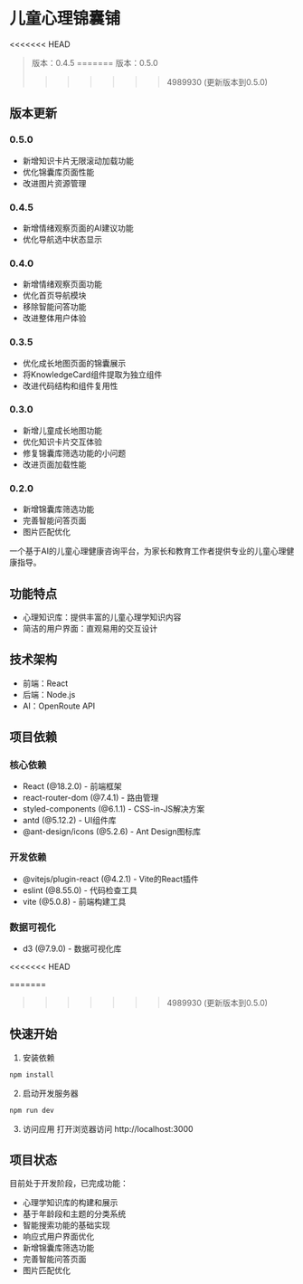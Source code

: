 # 儿童心理锦囊铺

<<<<<<< HEAD
> 版本：0.4.5
=======
> 版本：0.5.0
>>>>>>> 4989930 (更新版本到0.5.0)

## 版本更新

### 0.5.0
- 新增知识卡片无限滚动加载功能
- 优化锦囊库页面性能
- 改进图片资源管理

### 0.4.5
- 新增情绪观察页面的AI建议功能
- 优化导航选中状态显示

### 0.4.0
- 新增情绪观察页面功能
- 优化首页导航模块
- 移除智能问答功能
- 改进整体用户体验

### 0.3.5
- 优化成长地图页面的锦囊展示
- 将KnowledgeCard组件提取为独立组件
- 改进代码结构和组件复用性

### 0.3.0
- 新增儿童成长地图功能
- 优化知识卡片交互体验
- 修复锦囊库筛选功能的小问题
- 改进页面加载性能

### 0.2.0
- 新增锦囊库筛选功能
- 完善智能问答页面
- 图片匹配优化

一个基于AI的儿童心理健康咨询平台，为家长和教育工作者提供专业的儿童心理健康指导。

## 功能特点

- 心理知识库：提供丰富的儿童心理学知识内容
- 简洁的用户界面：直观易用的交互设计

## 技术架构

- 前端：React
- 后端：Node.js
- AI：OpenRoute API

## 项目依赖

### 核心依赖
- React (@18.2.0) - 前端框架
- react-router-dom (@7.4.1) - 路由管理
- styled-components (@6.1.1) - CSS-in-JS解决方案
- antd (@5.12.2) - UI组件库
- @ant-design/icons (@5.2.6) - Ant Design图标库

### 开发依赖
- @vitejs/plugin-react (@4.2.1) - Vite的React插件
- eslint (@8.55.0) - 代码检查工具
- vite (@5.0.8) - 前端构建工具

### 数据可视化
- d3 (@7.9.0) - 数据可视化库

<<<<<<< HEAD

=======
>>>>>>> 4989930 (更新版本到0.5.0)
## 快速开始

1. 安装依赖
```bash
npm install
```

2. 启动开发服务器
```bash
npm run dev
```

3. 访问应用
打开浏览器访问 http://localhost:3000

## 项目状态

目前处于开发阶段，已完成功能：
- 心理学知识库的构建和展示
- 基于年龄段和主题的分类系统
- 智能搜索功能的基础实现
- 响应式用户界面优化
- 新增锦囊库筛选功能
- 完善智能问答页面
- 图片匹配优化

